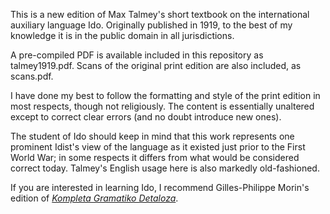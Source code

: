 This is a new edition of Max Talmey's short textbook on the international auxiliary language Ido. Originally published in 1919, to the best of my knowledge it is in the public domain in all jurisdictions.

A pre-compiled PDF is available included in this repository as talmey1919.pdf. Scans of the original print edition are also included, as scans.pdf.

I have done my best to follow the formatting and style of the print edition in most respects, though not religiously. The content is essentially unaltered except to correct clear errors (and no doubt introduce new ones).

The student of Ido should keep in mind that this work represents one prominent Idist's view of the language as it existed just prior to the First World War; in some respects it differs from what would be considered correct today. Talmey's English usage here is also markedly old-fashioned.

If you are interested in learning Ido, I recommend Gilles-Philippe Morin's edition of [_Kompleta Gramatiko Detaloza_](https://learningido.files.wordpress.com/2020/10/komp-gram-8.pdf).